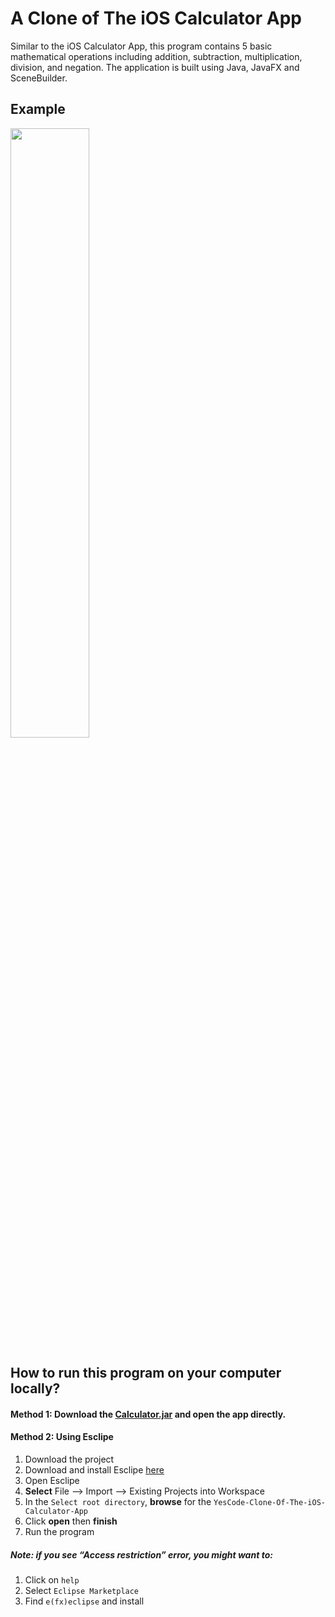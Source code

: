 # A Clone of The iOS Calculator App

Similar to the iOS Calculator App, this program contains 5 basic mathematical operations including addition, subtraction, multiplication, division, and negation. The application is built using Java, JavaFX and SceneBuilder. 

## Example 

<img src="https://github.com/tphuong141607/YesCode-Clone-Of-The-iOS-Calculator-App/blob/master/Example.png" width="50%">

## How to run this program on your computer locally?

#### Method 1: Download the [Calculator.jar](https://github.com/tphuong141607/YesCode-Clone-Of-The-iOS-Calculator-App/blob/master/Calculator.jar) and open the app directly. 

#### Method 2: Using Esclipe
1. Download the project 
2. Download and install Esclipe [here](https://www.eclipse.org/downloads/)
3. Open Esclipe
3. **Select** File --> Import --> Existing Projects into Workspace
4. In the `Select root directory`, **browse** for the `YesCode-Clone-Of-The-iOS-Calculator-App`
5. Click **open** then **finish**
6. Run the program

##### Note: if you see “Access restriction” error, you might want to:
1. Click on `help`
2. Select `Eclipse Marketplace`
3. Find `e(fx)eclipse` and install
